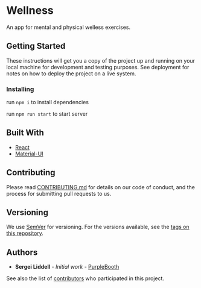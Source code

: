 # Wellness

An app for mental and physical welless exercises.

## Getting Started

These instructions will get you a copy of the project up and running on your local machine for development and testing purposes. See deployment for notes on how to deploy the project on a live system.

### Installing

run `npm i` to install dependencies

run `npm run start` to start server


<!-- ## Deployment

Add additional notes about how to deploy this on a live system -->

## Built With

* [React](https://reactjs.org/docs)
* [Material-UI](https://material-ui.com/getting-started/installation/)

## Contributing

Please read [CONTRIBUTING.md](https://gist.github.com/PurpleBooth/b24679402957c63ec426) for details on our code of conduct, and the process for submitting pull requests to us.

## Versioning

We use [SemVer](http://semver.org/) for versioning. For the versions available, see the [tags on this repository](https://github.com/your/project/tags).

## Authors

* **Sergei Liddell** - *Initial work* - [PurpleBooth](https://github.com/dotsync)

See also the list of [contributors](https://github.com/your/project/contributors) who participated in this project.
